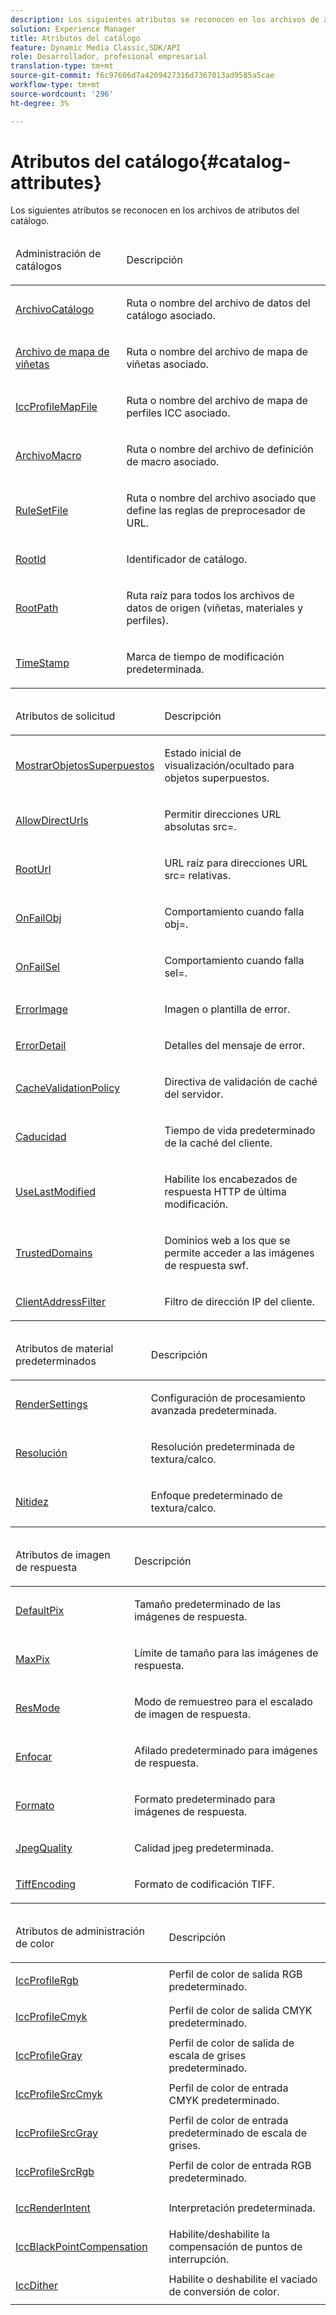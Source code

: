 ```yaml
---
description: Los siguientes atributos se reconocen en los archivos de atributos del catálogo.
solution: Experience Manager
title: Atributos del catálogo
feature: Dynamic Media Classic,SDK/API
role: Desarrollador, profesional empresarial
translation-type: tm+mt
source-git-commit: f6c97606d7a4209427316d7367013ad9585a5cae
workflow-type: tm+mt
source-wordcount: '296'
ht-degree: 3%

---
```



# Atributos del catálogo{#catalog-attributes}

Los siguientes atributos se reconocen en los archivos de atributos del catálogo.

<table id="simpletable_B838784803D34B0293D7F7C6131045D3"> 
 <thead class="sthead"> 
  <td class="stentry"> <p>Administración de catálogos </p></td> 
  <td class="stentry"> <p>Descripción </p></td> 
 </thead> 
 <tr class="strow"> 
  <td class="stentry"> <p><a href="../../../../../ir-api/material-cat/image-rendering-api-ref/c-ir-material-catalog/c-ir-attributes-reference/r-ir-catalogfile.md#reference-dcd6a48569a148dabaf75e85190a1ea2" type="reference" format="dita" scope="local"> ArchivoCatálogo</a> </p></td> 
  <td class="stentry"> <p>Ruta o nombre del archivo de datos del catálogo asociado. </p></td> 
 </tr> 
 <tr class="strow"> 
  <td class="stentry"> <p><a href="../../../../../ir-api/material-cat/image-rendering-api-ref/c-ir-material-catalog/c-ir-attributes-reference/r-ir-vignettemapfile.md#reference-ad2c6d08008d415b9f47da17bd3447d2" type="reference" format="dita" scope="local"> Archivo de mapa de viñetas</a> </p> </td> 
  <td class="stentry"> <p>Ruta o nombre del archivo de mapa de viñetas asociado. </p></td> 
 </tr> 
 <tr class="strow"> 
  <td class="stentry"> <p><a href="../../../../../ir-api/material-cat/image-rendering-api-ref/c-ir-material-catalog/c-ir-attributes-reference/r-ir-iccprofilemapfile.md#reference-6b48159c50c548e697ff7365672a972e" type="reference" format="dita" scope="local"> IccProfileMapFile</a> </p></td> 
  <td class="stentry"> <p>Ruta o nombre del archivo de mapa de perfiles ICC asociado. </p></td> 
 </tr> 
 <tr class="strow"> 
  <td class="stentry"> <p><a href="../../../../../ir-api/material-cat/image-rendering-api-ref/c-ir-material-catalog/c-ir-attributes-reference/r-ir-macrofile.md#reference-20d550f7841b4541ab69550519cdbef3" type="reference" format="dita" scope="local"> ArchivoMacro  </a> </p> </td> 
  <td class="stentry"> <p>Ruta o nombre del archivo de definición de macro asociado. </p></td> 
 </tr> 
 <tr class="strow"> 
  <td class="stentry"> <p><a href="../../../../../ir-api/material-cat/image-rendering-api-ref/c-ir-material-catalog/c-ir-attributes-reference/r-ir-rulesetfile.md#reference-8c49cc8f4e9b4f6f8c402a360cd00c68" type="reference" format="dita" scope="local"> RuleSetFile  </a> </p></td> 
  <td class="stentry"> <p>Ruta o nombre del archivo asociado que define las reglas de preprocesador de URL. </p></td> 
 </tr> 
 <tr class="strow"> 
  <td class="stentry"> <p><a href="../../../../../ir-api/material-cat/image-rendering-api-ref/c-ir-material-catalog/c-ir-attributes-reference/r-ir-rootid.md#reference-54b42b7125824be593378c1accb70d5a" type="reference" format="dita" scope="local"> RootId  </a> </p></td> 
  <td class="stentry"> <p>Identificador de catálogo. </p></td> 
 </tr> 
 <tr class="strow"> 
  <td class="stentry"> <p><a href="../../../../../ir-api/material-cat/image-rendering-api-ref/c-ir-material-catalog/c-ir-attributes-reference/r-ir-rootpath.md#reference-a4d7c96b62e14fcbad1740c702f160f3" type="reference" format="dita" scope="local"> RootPath  </a> </p></td> 
  <td class="stentry"> <p>Ruta raíz para todos los archivos de datos de origen (viñetas, materiales y perfiles). </p></td> 
 </tr> 
 <tr class="strow"> 
  <td class="stentry"> <p><a href="../../../../../ir-api/material-cat/image-rendering-api-ref/c-ir-material-catalog/c-ir-attributes-reference/r-ir-timestamp.md#reference-8373ad4ee03d4e4b9a8fc96cf42b3181" type="reference" format="dita" scope="local"> TimeStamp  </a> </p></td> 
  <td class="stentry"> <p>Marca de tiempo de modificación predeterminada. </p></td> 
 </tr> 
</table>

<table id="simpletable_801279CD6FFB4D32A8EF1D92CE6E8F8F"> 
 <thead class="sthead"> 
  <td class="stentry"> <p>Atributos de solicitud </p></td> 
  <td class="stentry"> <p>Descripción </p></td> 
 </thead> 
 <tr class="strow"> 
  <td class="stentry"> <p><a href="../../../../../ir-api/material-cat/image-rendering-api-ref/c-ir-material-catalog/c-ir-attributes-reference/r-ir-showoverlapobjs.md#reference-f96341e877fa475e8a246c6db1865bbf" type="reference" format="dita" scope="local"> MostrarObjetosSuperpuestos  </a> </p></td> 
  <td class="stentry"> <p>Estado inicial de visualización/ocultado para objetos superpuestos. </p></td> 
 </tr> 
 <tr class="strow"> 
  <td class="stentry"> <p><a href="../../../../../ir-api/material-cat/image-rendering-api-ref/c-ir-material-catalog/c-ir-attributes-reference/r-ir-allowdirecturls.md#reference-02000c0f3c494292bad8425d06268882" type="reference" format="dita" scope="local"> AllowDirectUrls</a> </p> </td> 
  <td class="stentry"> <p>Permitir direcciones URL absolutas <span class="codeph"> src=</span>. </p></td> 
 </tr> 
 <tr class="strow"> 
  <td class="stentry"> <p><a href="../../../../../ir-api/material-cat/image-rendering-api-ref/c-ir-material-catalog/c-ir-attributes-reference/r-ir-rooturl.md#reference-b8d706a573814802bd6794223cc78402" type="reference" format="dita" scope="local"> RootUrl  </a> </p></td> 
  <td class="stentry"> <p>URL raíz para direcciones URL <span class="codeph"> src=</span> relativas. </p></td> 
 </tr> 
 <tr class="strow"> 
  <td class="stentry"> <p><a href="../../../../../ir-api/material-cat/image-rendering-api-ref/c-ir-material-catalog/c-ir-attributes-reference/r-ir-onfailobj.md#reference-4c6ba90418e84da5831f8573bbbf2c8d" type="reference" format="dita" scope="local"> OnFailObj  </a> </p></td> 
  <td class="stentry"> <p>Comportamiento cuando falla <span class="codeph"> obj=</span>. </p></td> 
 </tr> 
 <tr class="strow"> 
  <td class="stentry"> <p><a href="../../../../../ir-api/material-cat/image-rendering-api-ref/c-ir-material-catalog/c-ir-attributes-reference/r-ir-onfailsel.md#reference-f95e4a4a3c02412b87a2b0acca8a5513" type="reference" format="dita" scope="local"> OnFailSel  </a> </p></td> 
  <td class="stentry"> <p>Comportamiento cuando falla <span class="codeph"> sel=</span>. </p></td> 
 </tr> 
 <tr class="strow"> 
  <td class="stentry"> <p><a href="../../../../../ir-api/material-cat/image-rendering-api-ref/c-ir-material-catalog/c-ir-attributes-reference/r-ir-errorimage.md#reference-b58bdaba96074c52802ca8dc54bfe2f0" type="reference" format="dita" scope="local"> ErrorImage  </a> </p></td> 
  <td class="stentry"> <p>Imagen o plantilla de error. </p></td> 
 </tr> 
 <tr class="strow"> 
  <td class="stentry"> <p><a href="../../../../../ir-api/material-cat/image-rendering-api-ref/c-ir-material-catalog/c-ir-attributes-reference/r-ir-errordetail.md#reference-123b56eed6cf49cea6e0490672b7c53b" type="reference" format="dita" scope="local"> ErrorDetail  </a> </p></td> 
  <td class="stentry"> <p>Detalles del mensaje de error. </p></td> 
 </tr> 
 <tr class="strow"> 
  <td class="stentry"> <p><a href="../../../../../ir-api/material-cat/image-rendering-api-ref/c-ir-material-catalog/c-ir-attributes-reference/r-ir-cachevalidationpolicy.md#reference-2d71679733474d8aa116db6ceba87fa4" type="reference" format="dita" scope="local"> CacheValidationPolicy  </a> </p></td> 
  <td class="stentry"> <p>Directiva de validación de caché del servidor. </p></td> 
 </tr> 
 <tr class="strow"> 
  <td class="stentry"> <p><a href="../../../../../ir-api/material-cat/image-rendering-api-ref/c-ir-material-catalog/c-ir-attributes-reference/r-ir-expiration.md#reference-0f68ad8199c64bd4bc8d27dd78b7d996" type="reference" format="dita" scope="local"> Caducidad </a> </p></td> 
  <td class="stentry"> <p>Tiempo de vida predeterminado de la caché del cliente. </p></td> 
 </tr> 
 <tr class="strow"> 
  <td class="stentry"> <p><a href="../../../../../ir-api/material-cat/image-rendering-api-ref/c-ir-material-catalog/c-ir-attributes-reference/r-ir-uselastmodified.md#reference-d2ab628c9e004fedbd38324866dbca1d" type="reference" format="dita" scope="local"> UseLastModified  </a> </p></td> 
  <td class="stentry"> <p>Habilite los encabezados de respuesta HTTP de última modificación. </p></td> 
 </tr> 
 <tr class="strow"> 
  <td class="stentry"> <p><a href="../../../../../ir-api/material-cat/image-rendering-api-ref/c-ir-material-catalog/c-ir-attributes-reference/r-ir-trusteddomains.md#reference-f3570e0b6d8e444093b738d892c0818d" type="reference" format="dita" scope="local"> TrustedDomains  </a> </p> </td> 
  <td class="stentry"> <p>Dominios web a los que se permite acceder a las imágenes de respuesta <span class="filepath"> swf</span>. </p></td> 
 </tr> 
 <tr class="strow"> 
  <td class="stentry"> <p><a href="../../../../../ir-api/material-cat/image-rendering-api-ref/c-ir-material-catalog/c-ir-attributes-reference/r-ir-clientaddressfilter.md#reference-52a541cec0b0424faf263d1fb4946b5f" type="reference" format="dita" scope="local"> ClientAddressFilter  </a> </p></td> 
  <td class="stentry"> <p>Filtro de dirección IP del cliente. </p></td> 
 </tr> 
</table>

<table id="simpletable_44FF24C05791420F9B5EDA481D49EF87"> 
 <thead class="sthead"> 
  <td class="stentry"> <p>Atributos de material predeterminados </p></td> 
  <td class="stentry"> <p>Descripción </p></td> 
 </thead> 
 <tr class="strow"> 
  <td class="stentry"> <p><a href="../../../../../ir-api/material-cat/image-rendering-api-ref/c-ir-material-catalog/c-ir-attributes-reference/r-ir-rendersettings.md#reference-f3ae5e18095d40b2a8edef957dd82fbd" type="reference" format="dita" scope="local"> RenderSettings  </a> </p></td> 
  <td class="stentry"> <p>Configuración de procesamiento avanzada predeterminada. </p></td> 
 </tr> 
 <tr class="strow"> 
  <td class="stentry"> <p><a href="../../../../../ir-api/material-cat/image-rendering-api-ref/c-ir-material-catalog/c-ir-attributes-reference/r-ir-resolution.md#reference-09fe14e6bfbf4db6b7f4369fffecc806" type="reference" format="dita" scope="local"> Resolución </a> </p></td> 
  <td class="stentry"> <p>Resolución predeterminada de textura/calco. </p></td> 
 </tr> 
 <tr class="strow"> 
  <td class="stentry"> <p><a href="../../../../../ir-api/material-cat/image-rendering-api-ref/c-ir-material-catalog/c-ir-attributes-reference/r-ir-cat-sharp.md#reference-c706450cf95347f98f86c696f9167297" type="reference" format="dita" scope="local"> Nitidez </a> </p></td> 
  <td class="stentry"> <p>Enfoque predeterminado de textura/calco. </p></td> 
 </tr> 
</table>

<table id="simpletable_C26EE9BA4B1744CFA605C9AEDF238089"> 
 <thead class="sthead"> 
  <td class="stentry"> <p>Atributos de imagen de respuesta </p></td> 
  <td class="stentry"> <p>Descripción </p></td> 
 </thead> 
 <tr class="strow"> 
  <td class="stentry"> <p><a href="../../../../../ir-api/material-cat/image-rendering-api-ref/c-ir-material-catalog/c-ir-attributes-reference/r-ir-defaultpix.md#reference-102c98f9b5d24d2aaaeb756653fb0e6f" type="reference" format="dita" scope="local"> DefaultPix  </a> </p></td> 
  <td class="stentry"> <p>Tamaño predeterminado de las imágenes de respuesta. </p></td> 
 </tr> 
 <tr class="strow"> 
  <td class="stentry"> <p><a href="../../../../../ir-api/material-cat/image-rendering-api-ref/c-ir-material-catalog/c-ir-attributes-reference/r-ir-maxpix.md#reference-569f186bbc2840a6bd3cffa8ff3e7657" type="reference" format="dita" scope="local"> MaxPix  </a> </p></td> 
  <td class="stentry"> <p>Límite de tamaño para las imágenes de respuesta. </p></td> 
 </tr> 
 <tr class="strow"> 
  <td class="stentry"> <p><a href="../../../../../ir-api/material-cat/image-rendering-api-ref/c-ir-material-catalog/c-ir-attributes-reference/r-ir-cat-resmode.md#reference-fdca7eb6d5104fdeae9d6ac42251db82" type="reference" format="dita" scope="local"> ResMode  </a> </p></td> 
  <td class="stentry"> <p>Modo de remuestreo para el escalado de imagen de respuesta. </p></td> 
 </tr> 
 <tr class="strow"> 
  <td class="stentry"> <p><a href="../../../../../ir-api/material-cat/image-rendering-api-ref/c-ir-material-catalog/c-ir-attributes-reference/r-ir-cat-sharpen.md#reference-18df922f3a3f403a97ccaaa15042e30a" type="reference" format="dita" scope="local"> Enfocar </a> </p></td> 
  <td class="stentry"> <p>Afilado predeterminado para imágenes de respuesta. </p></td> 
 </tr> 
 <tr class="strow"> 
  <td class="stentry"> <p><a href="../../../../../ir-api/material-cat/image-rendering-api-ref/c-ir-material-catalog/c-ir-attributes-reference/r-ir-format.md#reference-da5207242f1c4f1c8fa4df6027121ff2" type="reference" format="dita" scope="local"> Formato </a> </p></td> 
  <td class="stentry"> <p>Formato predeterminado para imágenes de respuesta. </p></td> 
 </tr> 
 <tr class="strow"> 
  <td class="stentry"> <p><a href="../../../../../ir-api/material-cat/image-rendering-api-ref/c-ir-material-catalog/c-ir-attributes-reference/r-ir-jpegquality.md#reference-d86fc5ad18bb436891efdbe1f98fea50" type="reference" format="dita" scope="local"> JpegQuality  </a> </p></td> 
  <td class="stentry"> <p>Calidad jpeg predeterminada. </p></td> 
 </tr> 
 <tr class="strow"> 
  <td class="stentry"> <p><a href="../../../../../ir-api/material-cat/image-rendering-api-ref/c-ir-material-catalog/c-ir-attributes-reference/r-ir-tiffencoding.md#reference-a3425191166042d59db766c468857d0e" type="reference" format="dita" scope="local"> TiffEncoding  </a> </p></td> 
  <td class="stentry"> <p>Formato de codificación TIFF. </p></td> 
 </tr> 
</table>

<table id="simpletable_8B3B053395D340A6AEEFE7BD90059FC5"> 
 <thead class="sthead"> 
  <td class="stentry"> <p>Atributos de administración de color </p></td> 
  <td class="stentry"> <p>Descripción </p></td> 
 </thead> 
 <tr class="strow"> 
  <td class="stentry"> <p><a href="../../../../../ir-api/material-cat/image-rendering-api-ref/c-ir-material-catalog/c-ir-attributes-reference/r-ir-iccprofilergb.md#reference-cdaad25b155646ffa382d722fd324b30" type="reference" format="dita" scope="local"> IccProfileRgb  </a> </p></td> 
  <td class="stentry"> Perfil de color de salida RGB predeterminado.</td> 
 </tr> 
 <tr class="strow"> 
  <td class="stentry"> <p><a href="../../../../../ir-api/material-cat/image-rendering-api-ref/c-ir-material-catalog/c-ir-attributes-reference/r-ir-iccprofilecmyk.md#reference-55aead2d924847ffbd1be4c46add7127" type="reference" format="dita" scope="local"> IccProfileCmyk  </a> </p></td> 
  <td class="stentry"> Perfil de color de salida CMYK predeterminado.</td> 
 </tr> 
 <tr class="strow"> 
  <td class="stentry"> <p><a href="../../../../../ir-api/material-cat/image-rendering-api-ref/c-ir-material-catalog/c-ir-attributes-reference/r-ir-iccprofilegray.md#reference-712f1d0dcca748df9aaf495681bb39e6" type="reference" format="dita" scope="local"> IccProfileGray  </a> </p></td> 
  <td class="stentry"> Perfil de color de salida de escala de grises predeterminado.</td> 
 </tr> 
 <tr class="strow"> 
  <td class="stentry"> <p><a href="../../../../../ir-api/material-cat/image-rendering-api-ref/c-ir-material-catalog/c-ir-attributes-reference/r-ir-iccprofilesrccmyk.md#reference-0256cae955404ebc92d5d0d1fa095ea2" type="reference" format="dita" scope="local"> IccProfileSrcCmyk  </a> </p></td> 
  <td class="stentry"> Perfil de color de entrada CMYK predeterminado.</td> 
 </tr> 
 <tr class="strow"> 
  <td class="stentry"> <p><a href="../../../../../ir-api/material-cat/image-rendering-api-ref/c-ir-material-catalog/c-ir-attributes-reference/r-ir-iccprofilesrcgray.md#reference-a2abcd4aa5864738bbea8f55706deaf2" type="reference" format="dita" scope="local"> IccProfileSrcGray  </a> </p></td> 
  <td class="stentry"> Perfil de color de entrada predeterminado de escala de grises.</td> 
 </tr> 
 <tr class="strow"> 
  <td class="stentry"> <p><a href="../../../../../ir-api/material-cat/image-rendering-api-ref/c-ir-material-catalog/c-ir-attributes-reference/r-ir-iccprofilesrcrgb.md#reference-2fb0f7cfc6e74813b82cd98ae165bd49" type="reference" format="dita" scope="local"> IccProfileSrcRgb  </a> </p></td> 
  <td class="stentry"> Perfil de color de entrada RGB predeterminado.</td> 
 </tr> 
 <tr class="strow"> 
  <td class="stentry"> <p><a href="../../../../../ir-api/material-cat/image-rendering-api-ref/c-ir-material-catalog/c-ir-attributes-reference/r-ir-iccrenderintent.md#reference-3b80b7a4c25545a593c5076f318b5c40" type="reference" format="dita" scope="local"> IccRenderIntent  </a> </p> </td> 
  <td class="stentry"> Interpretación predeterminada.</td> 
 </tr> 
 <tr class="strow"> 
  <td class="stentry"> <p><a href="../../../../../ir-api/material-cat/image-rendering-api-ref/c-ir-material-catalog/c-ir-attributes-reference/r-ir-iccblackpointcompensation.md#reference-d939b0cdf6564baaa88deb1059e3b7f0" type="reference" format="dita" scope="local"> IccBlackPointCompensation  </a> </p> </td> 
  <td class="stentry"> Habilite/deshabilite la compensación de puntos de interrupción.</td> 
 </tr> 
 <tr class="strow"> 
  <td class="stentry"> <p><a href="../../../../../ir-api/material-cat/image-rendering-api-ref/c-ir-material-catalog/c-ir-attributes-reference/r-ir-iccdither.md#reference-019855df56fe4df9b7dde9e3acd11460" type="reference" format="dita" scope="local"> IccDither  </a> </p></td> 
  <td class="stentry"> Habilite o deshabilite el vaciado de conversión de color.</td> 
 </tr> 
</table>

